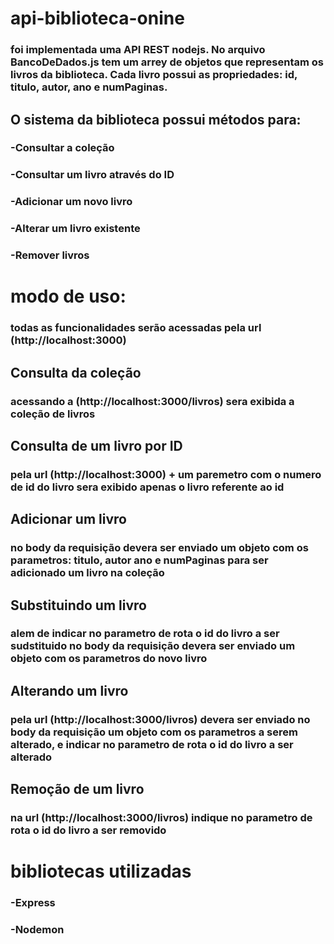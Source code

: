 # api-biblioteca-onine

### foi implementada uma API REST nodejs. No arquivo BancoDeDados.js tem um arrey de objetos que representam os livros da biblioteca. Cada livro possui as propriedades: id, titulo, autor, ano e numPaginas.

## O sistema da biblioteca possui métodos para:

### -Consultar a coleção

### -Consultar um livro através do ID

### -Adicionar um novo livro

### -Alterar um livro existente

### -Remover livros

# modo de uso:

### todas as funcionalidades serão acessadas pela url (http://localhost:3000)


## Consulta da coleção

### acessando a (http://localhost:3000/livros) sera exibida a coleção de livros

## Consulta de um livro por ID

### pela url (http://localhost:3000) + um paremetro com o numero de id do livro sera exibido apenas o livro referente ao id

## Adicionar um livro

### no body da requisição devera ser enviado um objeto com os parametros: titulo, autor ano e numPaginas para ser adicionado um livro na coleção

## Substituindo um livro

### alem de indicar no parametro de rota o id do livro a ser sudstituido no body da requisição devera ser enviado um objeto com os parametros do novo livro

## Alterando um livro

### pela url (http://localhost:3000/livros) devera ser enviado no body da requisição um objeto com os parametros a serem alterado, e indicar no parametro de rota o id do livro a ser alterado

## Remoção de um livro

### na url (http://localhost:3000/livros) indique no parametro de rota o id do livro a ser removido


# bibliotecas utilizadas

### -Express
### -Nodemon





